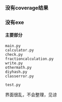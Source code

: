 ### 没有coverage结果

### 没有exe
#### 主要部分
```
main.py
calculator.py
check.py
fractioncalculation.py
write.py
othermath.py
diyhash.py
classerror.py

test.py
```

界面很乱，不会整理，见谅
